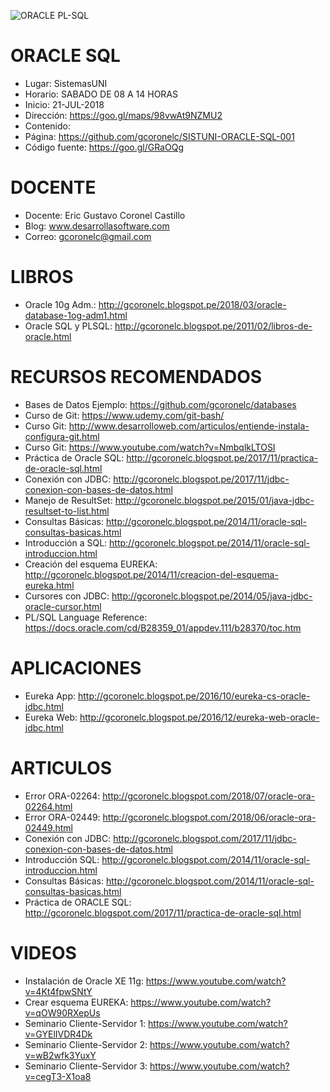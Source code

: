 ![ORACLE PL-SQL](https://raw.githubusercontent.com/gcoronelc/SISTUNI-ORACLE-SQL-001/img/ORACLE-SQL-001.jpg)


# ORACLE SQL

- Lugar: SistemasUNI
- Horario: SABADO DE 08 A 14 HORAS
- Inicio: 21-JUL-2018
- Dirección: https://goo.gl/maps/98vwAt9NZMU2
- Contenido: 
- Página: https://github.com/gcoronelc/SISTUNI-ORACLE-SQL-001
- Código fuente: https://goo.gl/GRaOQg

# DOCENTE

- Docente: Eric Gustavo Coronel Castillo
- Blog: www.desarrollasoftware.com
- Correo: gcoronelc@gmail.com

# LIBROS

- Oracle 10g Adm.: http://gcoronelc.blogspot.pe/2018/03/oracle-database-1og-adm1.html
- Oracle SQL y PLSQL: http://gcoronelc.blogspot.pe/2011/02/libros-de-oracle.html


# RECURSOS RECOMENDADOS

- Bases de Datos Ejemplo: https://github.com/gcoronelc/databases
- Curso de Git: https://www.udemy.com/git-bash/
- Curso Git: http://www.desarrolloweb.com/articulos/entiende-instala-configura-git.html
- Curso Git: https://www.youtube.com/watch?v=NmbqlkLTOSI
- Práctica de Oracle SQL: http://gcoronelc.blogspot.pe/2017/11/practica-de-oracle-sql.html
- Conexión con JDBC: http://gcoronelc.blogspot.pe/2017/11/jdbc-conexion-con-bases-de-datos.html
- Manejo de ResultSet: http://gcoronelc.blogspot.pe/2015/01/java-jdbc-resultset-to-list.html
- Consultas Básicas: http://gcoronelc.blogspot.pe/2014/11/oracle-sql-consultas-basicas.html
- Introducción a SQL: http://gcoronelc.blogspot.pe/2014/11/oracle-sql-introduccion.html
- Creación del esquema EUREKA: http://gcoronelc.blogspot.pe/2014/11/creacion-del-esquema-eureka.html
- Cursores con JDBC: http://gcoronelc.blogspot.pe/2014/05/java-jdbc-oracle-cursor.html
- PL/SQL Language Reference: https://docs.oracle.com/cd/B28359_01/appdev.111/b28370/toc.htm


# APLICACIONES 

- Eureka App: http://gcoronelc.blogspot.pe/2016/10/eureka-cs-oracle-jdbc.html
- Eureka Web: http://gcoronelc.blogspot.pe/2016/12/eureka-web-oracle-jdbc.html


# ARTICULOS

- Error ORA-02264: http://gcoronelc.blogspot.com/2018/07/oracle-ora-02264.html
- Error ORA-02449: http://gcoronelc.blogspot.com/2018/06/oracle-ora-02449.html
- Conexión con JDBC: http://gcoronelc.blogspot.com/2017/11/jdbc-conexion-con-bases-de-datos.html
- Introducción SQL: http://gcoronelc.blogspot.com/2014/11/oracle-sql-introduccion.html
- Consultas Básicas: http://gcoronelc.blogspot.com/2014/11/oracle-sql-consultas-basicas.html
- Práctica de ORACLE SQL: http://gcoronelc.blogspot.com/2017/11/practica-de-oracle-sql.html


# VIDEOS

- Instalación de Oracle XE 11g: https://www.youtube.com/watch?v=4Kt4fpwSNtY
- Crear esquema EUREKA: https://www.youtube.com/watch?v=qOW90RXepUs
- Seminario Cliente-Servidor 1: https://www.youtube.com/watch?v=GYElIVDR4Dk
- Seminario Cliente-Servidor 2: https://www.youtube.com/watch?v=wB2wfk3YuxY
- Seminario Cliente-Servidor 3: https://www.youtube.com/watch?v=cegT3-X1oa8

